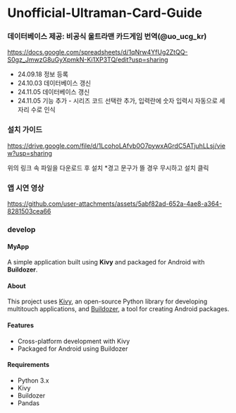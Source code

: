 # Unofficial-Ultraman-Card-Guide

### 데이터베이스 제공: 비공식 울트라맨 카드게임 번역(@uo_ucg_kr)
https://docs.google.com/spreadsheets/d/1qNrw4YfUg2ZtQQ-S0gz_JmwzG8uGyXpmkN-Ki1XP3TQ/edit?usp=sharing
* 24.09.18 정보 등록
* 24.10.03 데이터베이스 갱신
* 24.11.05 데이터베이스 갱신
* 24.11.05 기능 추가 - 시리즈 코드 선택란 추가, 입력란에 숫자 입력시 자동으로 세자리 수로 인식

### 설치 가이드
https://drive.google.com/file/d/1LcohoLAfvb0O7pywxAGrdC5ATjuhLLsj/view?usp=sharing

위의 링크 속 파일을 다운로드 후 설치
*경고 문구가 뜰 경우 무시하고 설치 클릭


### 앱 시연 영상


https://github.com/user-attachments/assets/5abf82ad-652a-4ae8-a364-8281503cea66


### develop

#### MyApp

A simple application built using **Kivy** and packaged for Android with **Buildozer**.

#### About

This project uses [Kivy](https://kivy.org/), an open-source Python library for developing multitouch applications, and [Buildozer](https://github.com/kivy/buildozer), a tool for creating Android packages.

#### Features

- Cross-platform development with Kivy
- Packaged for Android using Buildozer

#### Requirements

- Python 3.x
- Kivy
- Buildozer
- Pandas
